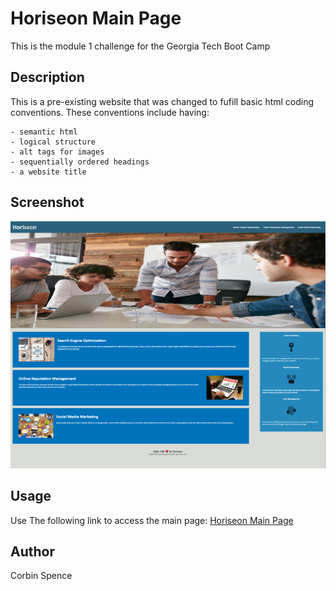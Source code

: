 # Horiseon Main Page

This is the module 1 challenge for the Georgia Tech Boot Camp

## Description

This is a pre-existing website that was changed to fufill basic html coding conventions.
These conventions include having:

    - semantic html
    - logical structure
    - alt tags for images
    - sequentially ordered headings
    - a website title

## Screenshot

![website-screenshot](./assets/images/website-screenshot.PNG)

## Usage

Use The following link to access the main page: [Horiseon Main Page](https://corbinspence.github.io/Horiseon-Main-Page/)

## Author

Corbin Spence
